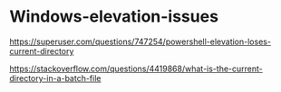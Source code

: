 # Windows-elevation-issues

https://superuser.com/questions/747254/powershell-elevation-loses-current-directory

https://stackoverflow.com/questions/4419868/what-is-the-current-directory-in-a-batch-file

